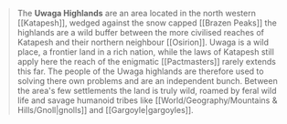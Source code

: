 > The **Uwaga Highlands** are an area located in the north western [[Katapesh]], wedged against the snow capped [[Brazen Peaks]] the highlands are a wild buffer between the more civilised reaches of Katapesh and their northern neighbour [[Osirion]]. Uwaga is a wild place, a frontier land in a rich nation, while the laws of Katapesh still apply here the reach of the enigmatic [[Pactmasters]] rarely extends this far. The people of the Uwaga highlands are therefore used to solving there own problems and are an independent bunch. Between the area's few settlements the land is truly wild, roamed by feral wild life and savage humanoid tribes like [[World/Geography/Mountains & Hills/Gnoll|gnolls]] and [[Gargoyle|gargoyles]].







